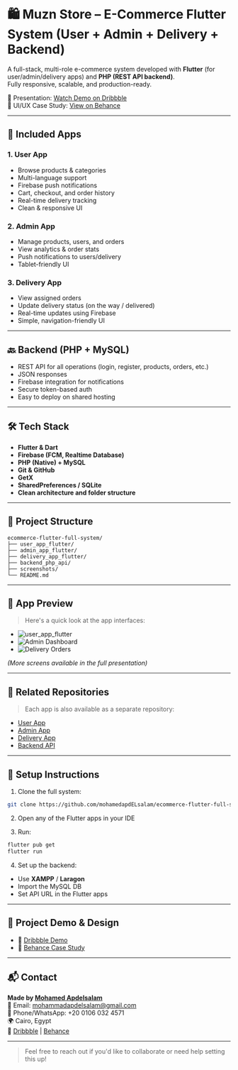 
# 🛍️ Muzn Store – E-Commerce Flutter System (User + Admin + Delivery + Backend)

A full-stack, multi-role e-commerce system developed with **Flutter** (for user/admin/delivery apps) and **PHP (REST API backend)**.  
Fully responsive, scalable, and production-ready.

🎥 Presentation: [Watch Demo on Dribbble](https://dribbble.com/shots/26295357-Muzn-Store-Ecommerce-App)  
🎨 UI/UX Case Study: [View on Behance](https://www.behance.net/gallery/230726033/Muzn-Store-Ecommerce-App)

---

## 📱 Included Apps

### 1. User App
- Browse products & categories
- Multi-language support
- Firebase push notifications
- Cart, checkout, and order history
- Real-time delivery tracking
- Clean & responsive UI

### 2. Admin App
- Manage products, users, and orders
- View analytics & order stats
- Push notifications to users/delivery
- Tablet-friendly UI

### 3. Delivery App
- View assigned orders
- Update delivery status (on the way / delivered)
- Real-time updates using Firebase
- Simple, navigation-friendly UI

---

## 🔙 Backend (PHP + MySQL)
- REST API for all operations (login, register, products, orders, etc.)
- JSON responses
- Firebase integration for notifications
- Secure token-based auth
- Easy to deploy on shared hosting

---

## 🛠️ Tech Stack

- **Flutter & Dart**
- **Firebase (FCM, Realtime Database)**
- **PHP (Native) + MySQL**
- **Git & GitHub**
- **GetX**
- **SharedPreferences / SQLite**
- **Clean architecture and folder structure**

---

## 📁 Project Structure

```
ecommerce-flutter-full-system/
├── user_app_flutter/
├── admin_app_flutter/
├── delivery_app_flutter/
├── backend_php_api/
├── screenshots/
└── README.md
```

---

## 📸 App Preview

> Here's a quick look at the app interfaces:

- ![user_app_flutter](flutter_01.png)
- ![Admin Dashboard](screenshots/admin_dashboard.png)
- ![Delivery Orders](screenshots/delivery_tracking.png)

_(More screens available in the full presentation)_

---

## 🔗 Related Repositories

> Each app is also available as a separate repository:

- [User App](https://github.com/mohamedapdELsalam/ecommerce_frontend)
- [Admin App](https://github.com/mohamedapdELsalam/ecommerceAdmin)
- [Delivery App](https://github.com/mohamedapdELsalam/ecommerceDelivery)
- [Backend API](https://github.com/mohamedapdELsalam/ecommerce_backend)

---

## 🚀 Setup Instructions

1. Clone the full system:
```bash
git clone https://github.com/mohamedapdELsalam/ecommerce-flutter-full-system.git
```

2. Open any of the Flutter apps in your IDE

3. Run:
```bash
flutter pub get
flutter run
```

4. Set up the backend:
- Use **XAMPP** / **Laragon**
- Import the MySQL DB
- Set API URL in the Flutter apps

---

## 💼 Project Demo & Design

- 🎥 [Dribbble Demo](https://dribbble.com/shots/26295357-Muzn-Store-Ecommerce-App)
- 🎨 [Behance Case Study](https://www.behance.net/gallery/230726033/Muzn-Store-Ecommerce-App)

---

## 📬 Contact

**Made by [Mohamed Apdelsalam](https://www.linkedin.com/in/mohamed-apdelsalam-5ba542304/)**  
📧 Email: mohammadapdelsalam@gmail.com  
📱 Phone/WhatsApp: +20 0106 032 4571  
🌍 Cairo, Egypt  
💼 [Dribbble](https://dribbble.com/mohamed-apdelsalam) | [Behance](https://www.behance.net/mohamedapdelsalam)

---

> Feel free to reach out if you'd like to collaborate or need help setting this up!
